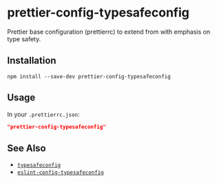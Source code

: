 # prettier-config-typesafeconfig

Prettier base configuration (prettierrc) to extend from with emphasis on type safety.

## Installation

```shell
npm install --save-dev prettier-config-typesafeconfig
```

## Usage

In your `.prettierrc.json`:

```json
"prettier-config-typesafeconfig"
```

## See Also

- [`typesafeconfig`](https://github.com/shian15810/typesafeconfig)
- [`eslint-config-typesafeconfig`](https://github.com/shian15810/eslint-config-typesafeconfig)
